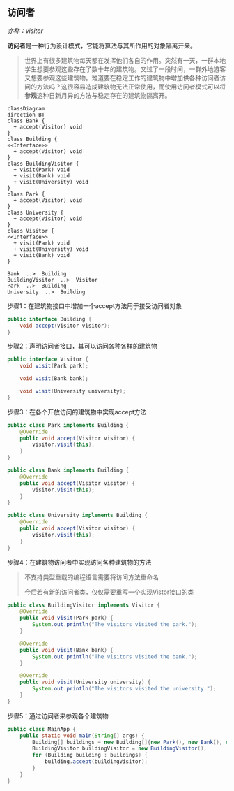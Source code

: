 ## 访问者

*亦称：visitor*

**访问者**是一种行为设计模式，它能将算法与其所作用的对象隔离开来。

> 世界上有很多建筑物每天都在发挥他们各自的作用。突然有一天，一群本地学生想要参观这些存在了数十年的建筑物。又过了一段时间，一群外地游客又想要参观这些建筑物。难道要在稳定工作的建筑物中增加供各种访问者访问的方法吗？这很容易造成建筑物无法正常使用，而使用访问者模式可以将**参观**这种日新月异的方法与稳定存在的建筑物隔离开。

```mermaid
classDiagram
direction BT
class Bank {
  + accept(Visitor) void
}
class Building {
<<Interface>>
  + accept(Visitor) void
}
class BuildingVisitor {
  + visit(Park) void
  + visit(Bank) void
  + visit(University) void
}
class Park {
  + accept(Visitor) void
}
class University {
  + accept(Visitor) void
}
class Visitor {
<<Interface>>
  + visit(Park) void
  + visit(University) void
  + visit(Bank) void
}

Bank  ..>  Building 
BuildingVisitor  ..>  Visitor 
Park  ..>  Building 
University  ..>  Building 
```

步骤1：在建筑物接口中增加一个accept方法用于接受访问者对象

```java
public interface Building {
    void accept(Visitor visitor);
}
```

步骤2：声明访问者接口，其可以访问各种各样的建筑物

```java
public interface Visitor {
    void visit(Park park);

    void visit(Bank bank);

    void visit(University university);
}
```

步骤3：在各个开放访问的建筑物中实现accept方法

```java
public class Park implements Building {
    @Override
    public void accept(Visitor visitor) {
        visitor.visit(this);
    }
}

public class Bank implements Building {
    @Override
    public void accept(Visitor visitor) {
        visitor.visit(this);
    }
}

public class University implements Building {
    @Override
    public void accept(Visitor visitor) {
        visitor.visit(this);
    }
}
```

步骤4：在建筑物访问者中实现访问各种建筑物的方法

> 不支持类型重载的编程语言需要将访问方法重命名
>
> 今后若有新的访问者类，仅仅需要重写一个实现Vistor接口的类

```java
public class BuildingVisitor implements Visitor {
    @Override
    public void visit(Park park) {
        System.out.println("The visitors visited the park.");
    }

    @Override
    public void visit(Bank bank) {
        System.out.println("The visitors visited the bank.");
    }

    @Override
    public void visit(University university) {
        System.out.println("The visitors visited the university.");
    }
}
```
步骤5：通过访问者来参观各个建筑物

```java
public class MainApp {
    public static void main(String[] args) {
        Building[] buildings = new Building[]{new Park(), new Bank(), new University()};
        BuildingVisitor buildingVisitor = new BuildingVisitor();
        for (Building building : buildings) {
            building.accept(buildingVisitor);
        }
    }
}
```
